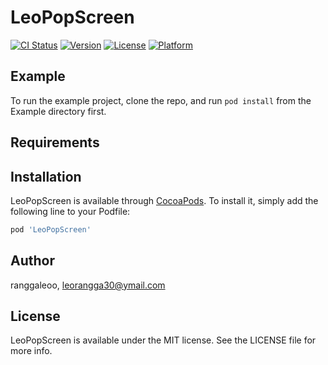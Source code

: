 # LeoPopScreen

[![CI Status](https://img.shields.io/travis/ranggaleoo/LeoPopScreen.svg?style=flat)](https://travis-ci.org/ranggaleoo/LeoPopScreen)
[![Version](https://img.shields.io/cocoapods/v/LeoPopScreen.svg?style=flat)](https://cocoapods.org/pods/LeoPopScreen)
[![License](https://img.shields.io/cocoapods/l/LeoPopScreen.svg?style=flat)](https://cocoapods.org/pods/LeoPopScreen)
[![Platform](https://img.shields.io/cocoapods/p/LeoPopScreen.svg?style=flat)](https://cocoapods.org/pods/LeoPopScreen)

## Example

To run the example project, clone the repo, and run `pod install` from the Example directory first.

## Requirements

## Installation

LeoPopScreen is available through [CocoaPods](https://cocoapods.org). To install
it, simply add the following line to your Podfile:

```ruby
pod 'LeoPopScreen'
```

## Author

ranggaleoo, leorangga30@ymail.com

## License

LeoPopScreen is available under the MIT license. See the LICENSE file for more info.
